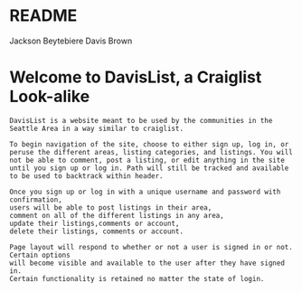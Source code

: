 # README

Jackson Beytebiere
Davis Brown

# Welcome to DavisList, a Craiglist Look-alike

    DavisList is a website meant to be used by the communities in the Seattle Area in a way similar to craiglist.

    To begin navigation of the site, choose to either sign up, log in, or peruse the different areas, listing categories, and listings. You will not be able to comment, post a listing, or edit anything in the site until you sign up or log in. Path will still be tracked and available to be used to backtrack within header.

    Once you sign up or log in with a unique username and password with confirmation,
    users will be able to post listings in their area,
    comment on all of the different listings in any area,
    update their listings,comments or account,
    delete their listings, comments or account.

    Page layout will respond to whether or not a user is signed in or not. Certain options
    will become visible and available to the user after they have signed in.
    Certain functionality is retained no matter the state of login.





